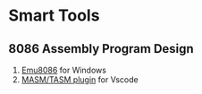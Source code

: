 # Smart Tools

## 8086 Assembly Program Design
1. [Emu8086](https://emu8086-microprocessor-emulator.en.softonic.com/) for Windows
2. [MASM/TASM plugin](https://gitee.com/dosasm/masm-tasm/) for Vscode
